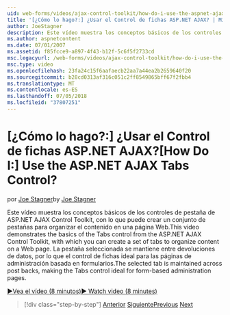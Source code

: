 ```yaml
---
uid: web-forms/videos/ajax-control-toolkit/how-do-i-use-the-aspnet-ajax-tabs-control
title: '[¿Cómo lo hago?:] ¿Usar el Control de fichas ASP.NET AJAX? | Microsoft Docs'
author: JoeStagner
description: Este vídeo muestra los conceptos básicos de los controles de pestaña de ASP.NET AJAX Control Toolkit, con lo que puede crear un conjunto de pestañas para organizar el contenido en...
ms.author: aspnetcontent
ms.date: 07/01/2007
ms.assetid: f85fcce9-a897-4f43-b12f-5c6f5f2733cd
msc.legacyurl: /web-forms/videos/ajax-control-toolkit/how-do-i-use-the-aspnet-ajax-tabs-control
msc.type: video
ms.openlocfilehash: 23fa24c15f6aafaecb22aa7a44ea2b2659640f20
ms.sourcegitcommit: b28cd0313af316c051c2ff8549865bff67f2fbb4
ms.translationtype: MT
ms.contentlocale: es-ES
ms.lasthandoff: 07/05/2018
ms.locfileid: "37807251"
---
```

<a name="how-do-i-use-the-aspnet-ajax-tabs-control"></a><span data-ttu-id="35e28-104">[¿Cómo lo hago?:] ¿Usar el Control de fichas ASP.NET AJAX?</span><span class="sxs-lookup"><span data-stu-id="35e28-104">[How Do I:] Use the ASP.NET AJAX Tabs Control?</span></span>
====================
<span data-ttu-id="35e28-105">por [Joe Stagner](https://github.com/JoeStagner)</span><span class="sxs-lookup"><span data-stu-id="35e28-105">by [Joe Stagner](https://github.com/JoeStagner)</span></span>

<span data-ttu-id="35e28-106">Este vídeo muestra los conceptos básicos de los controles de pestaña de ASP.NET AJAX Control Toolkit, con lo que puede crear un conjunto de pestañas para organizar el contenido en una página Web.</span><span class="sxs-lookup"><span data-stu-id="35e28-106">This video demonstrates the basics of the Tabs control from the ASP.NET AJAX Control Toolkit, with which you can create a set of tabs to organize content on a Web page.</span></span> <span data-ttu-id="35e28-107">La pestaña seleccionada se mantiene entre devoluciones de datos, por lo que el control de fichas ideal para las páginas de administración basada en formularios.</span><span class="sxs-lookup"><span data-stu-id="35e28-107">The selected tab is maintained across post backs, making the Tabs control ideal for form-based administration pages.</span></span>

[<span data-ttu-id="35e28-108">&#9654;Vea el vídeo (8 minutos)</span><span class="sxs-lookup"><span data-stu-id="35e28-108">&#9654; Watch video (8 minutes)</span></span>](https://channel9.msdn.com/Blogs/ASP-NET-Site-Videos/how-do-i-use-the-aspnet-ajax-tabs-control)

> [!div class="step-by-step"]
> <span data-ttu-id="35e28-109">[Anterior](how-do-i-use-the-aspnet-ajax-resizablecontrol-extender.md)
> [Siguiente](how-do-i-use-the-aspnet-ajax-slideshow-extender.md)</span><span class="sxs-lookup"><span data-stu-id="35e28-109">[Previous](how-do-i-use-the-aspnet-ajax-resizablecontrol-extender.md)
[Next](how-do-i-use-the-aspnet-ajax-slideshow-extender.md)</span></span>
